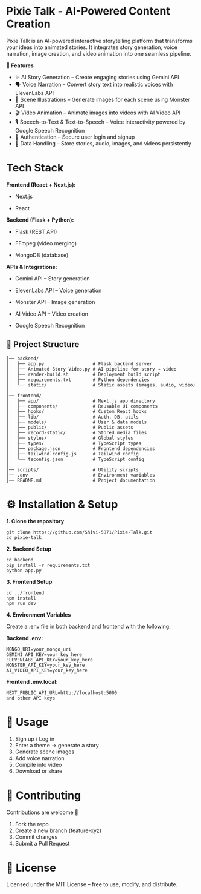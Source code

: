 # Pixie Talk - AI-Powered Content Creation #

Pixie Talk is an AI-powered interactive storytelling platform that transforms your ideas into animated stories. It integrates story generation, voice narration, image creation, and video animation into one seamless pipeline.

<b>🚀 Features</b>
<ul>
  <li>✨ AI Story Generation – Create engaging stories using Gemini API</li>
    
  <li>🗣️ Voice Narration – Convert story text into realistic voices with ElevenLabs API</li>

  <li>🎨 Scene Illustrations – Generate images for each scene using Monster API</li>

  <li>🎬 Video Animation – Animate images into videos with AI Video API</li>

  <li>🎙️ Speech-to-Text & Text-to-Speech – Voice interactivity powered by Google Speech Recognition</li>

  <li>🔑 Authentication – Secure user login and signup</li>

  <li>💾 Data Handling – Store stories, audio, images, and videos persistently</li>
</ul>

<h1>Tech Stack</h1>

<b>Frontend (React + Next.js):</b>

* Next.js

* React

<b>Backend (Flask + Python):</b>

* Flask (REST API)

* FFmpeg (video merging)

* MongoDB (database)

<b>APIs & Integrations:</b>

* Gemini API – Story generation

* ElevenLabs API – Voice generation

* Monster API – Image generation

* AI Video API – Video creation

* Google Speech Recognition

<h2>📂 Project Structure</h2>

```Pixie-Talk/
│── backend/
│   ├── app.py                  # Flask backend server
│   ├── Animated Story Video.py # AI pipeline for story → video
│   ├── render-build.sh         # Deployment build script
│   ├── requirements.txt        # Python dependencies
│   └── static/                 # Static assets (images, audio, video)
│
│── frontend/
│   ├── app/                    # Next.js app directory
│   ├── components/             # Reusable UI components
│   ├── hooks/                  # Custom React hooks
│   ├── lib/                    # Auth, DB, utils
│   ├── models/                 # User & data models
│   ├── public/                 # Public assets
│   ├── record-static/          # Stored media files
│   ├── styles/                 # Global styles
│   ├── types/                  # TypeScript types
│   ├── package.json            # Frontend dependencies
│   ├── tailwind.config.js      # Tailwind config
│   └── tsconfig.json           # TypeScript config
│
│── scripts/                    # Utility scripts
│── .env                        # Environment variables
│── README.md                   # Project documentation
```

<h1><b>⚙️ Installation & Setup</b></h1>

<b>1. Clone the repository</b>
```
git clone https://github.com/Shivi-5871/Pixie-Talk.git
cd pixie-talk
```

<b>2. Backend Setup</b>
```
cd backend
pip install -r requirements.txt
python app.py
```

<b>3. Frontend Setup</b>
```
cd ../frontend
npm install
npm run dev
```

<b>4. Environment Variables</b>

Create a .env file in both backend and frontend with the following:

<b>Backend .env:</b>
```
MONGO_URI=your_mongo_uri
GEMINI_API_KEY=your_key_here
ELEVENLABS_API_KEY=your_key_here
MONSTER_API_KEY=your_key_here
AI_VIDEO_API_KEY=your_key_here
```

<b>Frontend .env.local:</b>
```
NEXT_PUBLIC_API_URL=http://localhost:5000
and other API keys
```

<h1>📖 Usage</h1>
<ol type="1">
  <li>Sign up / Log in</li>
  
  <li>Enter a theme → generate a story</li>

  <li>Generate scene images</li>

  <li>Add voice narration</li>

  <li>Compile into video</li>

  <li>Download or share</li>
</ol>


<h1><b>🤝 Contributing</b></h1>

Contributions are welcome 🎉

<ol type="1">
  <li>Fork the repo</li>

  <li>Create a new branch (feature-xyz)</li>

  <li>Commit changes</li>

  <li>Submit a Pull Request</li>
</ol>

<h1><b>📜 License</b></h1>

Licensed under the MIT License – free to use, modify, and distribute.

